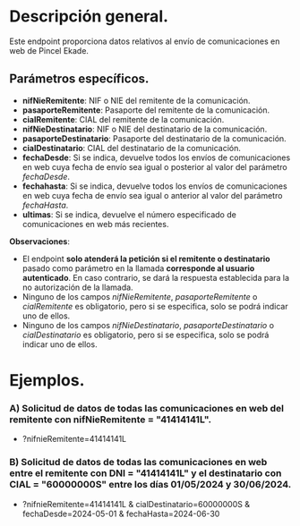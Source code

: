 # Descripción general.

Este endpoint proporciona datos relativos al envío de comunicaciones en web de Pincel Ekade.

## Parámetros específicos.

* **nifNieRemitente**: NIF o NIE del remitente de la comunicación.
* **pasaporteRemitente**: Pasaporte del remitente de la comunicación.
* **cialRemitente**: CIAL del remitente de la comunicación.
* **nifNieDestinatario**: NIF o NIE del destinatario de la comunicación.
* **pasaporteDestinatario**: Pasaporte del destinatario de la comunicación.
* **cialDestinatario**: CIAL del destinatario de la comunicación.
* **fechaDesde**: Si se indica, devuelve todos los envíos de comunicaciones en web cuya fecha de envío sea igual o posterior al valor del parámetro _fechaDesde_.
* **fechahasta**: Si se indica, devuelve todos los envíos de comunicaciones en web cuya fecha de envío sea igual o anterior al valor del parámetro _fechaHasta_.
* **ultimas**: Si se indica, devuelve el número especificado de comunicaciones en web más recientes.

**Observaciones**:
* El endpoint **solo atenderá la petición si el remitente o destinatario** pasado como parámetro en la llamada **corresponde al usuario autenticado**. En caso contrario, se dará la respuesta establecida para la no autorización de la llamada.
* Ninguno de los campos *nifNieRemitente*, *pasaporteRemitente* o *cialRemitente* es obligatorio, pero si se especifica, solo se podrá indicar uno de ellos.
* Ninguno de los campos *nifNieDestinatario*, *pasaporteDestinatario* o *cialDestinatario* es obligatorio, pero si se especifica, solo se podrá indicar uno de ellos.

# Ejemplos.
### A) Solicitud de datos de todas las comunicaciones en web del remitente con nifNieRemitente = "41414141L".
* ?nifnieRemitente=41414141L
 
### B) Solicitud de datos de todas las comunicaciones en web entre el remitente con DNI = "41414141L" y el destinatario con CIAL = "60000000S" entre los días 01/05/2024 y 30/06/2024.
* ?nifnieRemitente=41414141L & cialDestinatario=60000000S & fechaDesde=2024-05-01 & fechaHasta=2024-06-30
  
